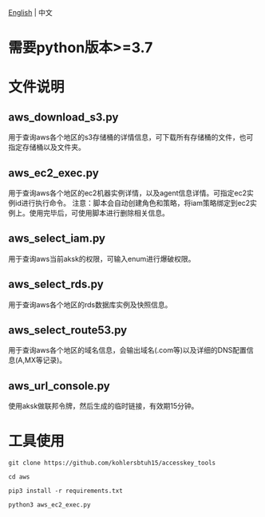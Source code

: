 [English](./README.md) | 中文

# 需要python版本>=3.7

# 文件说明
## aws_download_s3.py
用于查询aws各个地区的s3存储桶的详情信息，可下载所有存储桶的文件，也可指定存储桶以及文件夹。

## aws_ec2_exec.py
用于查询aws各个地区的ec2机器实例详情，以及agent信息详情。可指定ec2实例id进行执行命令。
注意：脚本会自动创建角色和策略，将iam策略绑定到ec2实例上。使用完毕后，可使用脚本进行删除相关信息。

## aws_select_iam.py
用于查询aws当前aksk的权限，可输入enum进行爆破权限。

## aws_select_rds.py
用于查询aws各个地区的rds数据库实例及快照信息。

## aws_select_route53.py
用于查询aws各个地区的域名信息，会输出域名(.com等)以及详细的DNS配置信息(A,MX等记录)。

## aws_url_console.py
使用aksk做联邦令牌，然后生成的临时链接，有效期15分钟。

# 工具使用
```
git clone https://github.com/kohlersbtuh15/accesskey_tools

cd aws

pip3 install -r requirements.txt

python3 aws_ec2_exec.py

```
